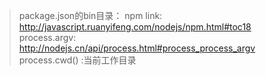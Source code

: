 > package.json的bin目录：
npm link: http://javascript.ruanyifeng.com/nodejs/npm.html#toc18
process.argv: http://nodejs.cn/api/process.html#process_process_argv
 process.cwd() :当前工作目录
